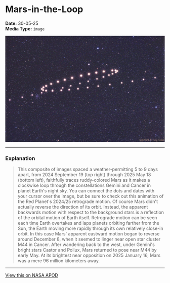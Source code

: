 # Mars-in-the-Loop

**Date:** 30-05-25  
**Media Type:** `image`  

![Image](image.jpg)



---

### Explanation

> This composite of images spaced a weather-permitting 5 to 9 days apart, from 2024 September 19 (top right) through 2025 May 18 (bottom left), faithfully traces ruddy-colored Mars as it makes a clockwise loop through the constellations Gemini and Cancer in planet Earth's night sky. You can connect the dots and dates with your cursor over the image, but be sure to check out this animation of the Red Planet's 2024/25 retrograde motion. Of course Mars didn't actually reverse the direction of its orbit. Instead, the apparent backwards motion with respect to the background stars is a reflection of the orbital motion of Earth itself. Retrograde motion can be seen each time Earth overtakes and laps planets orbiting farther from the Sun, the Earth moving more rapidly through its own relatively close-in orbit.  In this case Mars' apparent eastward motion began to reverse around December 8, when it seemed to linger near open star cluster M44 in Cancer. After wandering back to the west, under Gemini's bright stars Castor and Pollux, Mars returned to pose near M44 by early May. At its brightest near opposition on 2025 January 16, Mars was a mere 96 million kilometers away.

---

[View this on NASA APOD](https://apod.nasa.gov/apod/astropix.html)
